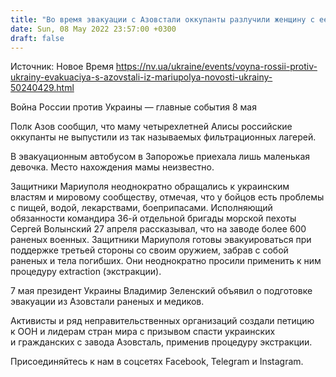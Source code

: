 ```yaml
---
title: "Во время эвакуации с Азовстали оккупанты разлучили женщину с ее четырехлетней дочкой"
date: Sun, 08 May 2022 23:57:00 +0300
draft: false
---
```

Источник: Новое Время https://nv.ua/ukraine/events/voyna-rossii-protiv-ukrainy-evakuaciya-s-azovstali-iz-mariupolya-novosti-ukrainy-50240429.html


Война России против Украины — главные события 8 мая

 Полк Азов сообщил, что маму четырехлетней Алисы российские оккупанты не выпустили из так называемых фильтрационных лагерей.

В эвакуационным автобусом в Запорожье приехала лишь маленькая девочка. Место нахождения мамы неизвестно.

Защитники Мариуполя неоднократно обращались к украинским властям и мировому сообществу, отмечая, что у бойцов есть проблемы с пищей, водой, лекарствами, боеприпасами. Исполняющий обязанности командира 36-й отдельной бригады морской пехоты Сергей Волынский 27 апреля рассказывал, что на заводе более 600 раненых военных. Защитники Мариуполя готовы эвакуироваться при поддержке третьей стороны со своим оружием, забрав с собой раненых и тела погибших. Они неоднократно просили применить к ним процедуру extraction (экстракции).

7 мая президент Украины Владимир Зеленский объявил о подготовке эвакуации из Азовстали раненых и медиков.

Активисты и ряд неправительственных организаций создали петицию к ООН и лидерам стран мира с призывом спасти украинских и гражданских с завода Азовсталь, применив процедуру экстракции.

Присоединяйтесь к нам в соцсетях Facebook, Telegram и Instagram.
